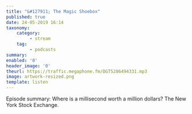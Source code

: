 ```yaml
---
title: "&#127911; The Magic Shoebox"
published: true
date: 24-05-2019 16:14
taxonomy:
    category:
         - stream
    tag:
         - podcasts
summary:
enabled: '0'
header_image: '0'
theurl: https://traffic.megaphone.fm/DGT5286494331.mp3
image: artwork-resized.png
template: listen
---
```

 
Episode summary: Where is a millisecond worth a million dollars? The New York Stock Exchange.
